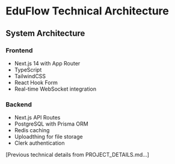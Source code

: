 # EduFlow Technical Architecture

## System Architecture

### Frontend
- Next.js 14 with App Router
- TypeScript
- TailwindCSS
- React Hook Form
- Real-time WebSocket integration

### Backend
- Next.js API Routes
- PostgreSQL with Prisma ORM
- Redis caching
- Uploadthing for file storage
- Clerk authentication

[Previous technical details from PROJECT_DETAILS.md...] 